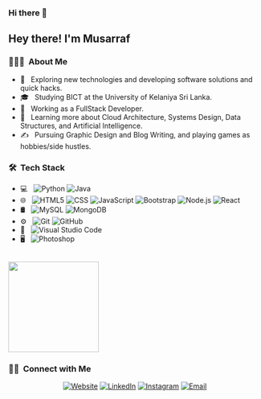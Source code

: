 ### Hi there 👋

<!--
**MusarrafAM/MusarrafAM** is a ✨ _special_ ✨ repository because its `README.md` (this file) appears on your GitHub profile.

Here are some ideas to get you started:

- 🔭 I’m currently working on ...
- 🌱 I’m currently learning ...
- 👯 I’m looking to collaborate on ...
- 🤔 I’m looking for help with ...
- 💬 Ask me about ...
- 📫 How to reach me: ...
- 😄 Pronouns: ...
- ⚡ Fun fact: ...
-->

<!-- <img src="https://raw.githubusercontent.com/AVS1508/AVS1508/master/assets/Aditya%20Vikram%20Singh%20Banner.png"> -->

<h2> Hey there! I'm Musarraf</h2>

<h3> 👨🏻‍💻 &nbsp;About Me </h3>

- 🤔 &nbsp; Exploring new technologies and developing software solutions and quick hacks.
- 🎓 &nbsp; Studying BICT at the University of Kelaniya Sri Lanka.
- 💼 &nbsp; Working as a FullStack Developer.
- 🌱 &nbsp; Learning more about Cloud Architecture, Systems Design, Data Structures, and Artificial Intelligence.
- ✍️ &nbsp; Pursuing Graphic Design and Blog Writing, and playing games as hobbies/side hustles.

<h3> 🛠 &nbsp;Tech Stack</h3>

- 💻 &nbsp;
  ![Python](https://img.shields.io/badge/-Python-333333?style=flat&logo=python)
  ![Java](https://img.shields.io/badge/-Java-333333?style=flat&logo=Java&logoColor=007396)
- 🌐 &nbsp;
  ![HTML5](https://img.shields.io/badge/-HTML5-333333?style=flat&logo=HTML5)
  ![CSS](https://img.shields.io/badge/-CSS-333333?style=flat&logo=CSS3&logoColor=1572B6)
  ![JavaScript](https://img.shields.io/badge/-JavaScript-333333?style=flat&logo=javascript)
  ![Bootstrap](https://img.shields.io/badge/-Bootstrap-333333?style=flat&logo=bootstrap&logoColor=563D7C)
  ![Node.js](https://img.shields.io/badge/-Node.js-333333?style=flat&logo=node.js)
  ![React](https://img.shields.io/badge/-React-333333?style=flat&logo=react)
- 🛢 &nbsp;
  ![MySQL](https://img.shields.io/badge/-MySQL-333333?style=flat&logo=mysql)
  ![MongoDB](https://img.shields.io/badge/-MongoDB-333333?style=flat&logo=mongodb)
- ⚙️ &nbsp;
  ![Git](https://img.shields.io/badge/-Git-333333?style=flat&logo=git)
  ![GitHub](https://img.shields.io/badge/-GitHub-333333?style=flat&logo=github)
- 🔧 &nbsp;
  ![Visual Studio Code](https://img.shields.io/badge/-Visual%20Studio%20Code-333333?style=flat&logo=visual-studio-code&logoColor=007ACC)
- 🖥 &nbsp;
  ![Photoshop](https://img.shields.io/badge/-Photoshop-333333?style=flat&logo=adobe-photoshop)


<br/>

<a href="https://github.com/AVS1508">
  <!-- <img height="180em" src="https://github-readme-stats.vercel.app/api?username=MusarrafAM&theme=buefy&show_icons=true" /> --> 
  <img height="180em" src="https://github-readme-stats.vercel.app/api/top-langs/?username=MusarrafAM&theme=buefy&layout=compact" />
</a>

<br/>

<h3> 🤝🏻 &nbsp;Connect with Me </h3>

<p align="center">
<a href="https://www.Musarraf-Portfolio.com/"><img alt="Website" src="https://img.shields.io/badge/Website-www.Musarraf.com-blue?style=flat-square&logo=google-chrome"></a>
<a href="https://www.linkedin.com/in/AVS1508/"><img alt="LinkedIn" src="https://img.shields.io/badge/LinkedIn-Muhammed%20Musarraf-blue?style=flat-square&logo=linkedin"></a>
<a href="https://instagram.com/musarraf_am?igshid=MzNlNGNkZWQ4Mg=="><img alt="Instagram" src="https://img.shields.io/badge/Instagram-Musarraf-blue?style=flat-square&logo=instagram"></a>
<a href="mailto:Musha@gmail.com"><img alt="Email" src="https://img.shields.io/badge/Email-Musha@gmail.com-blue?style=flat-square&logo=gmail"></a>
</p>
